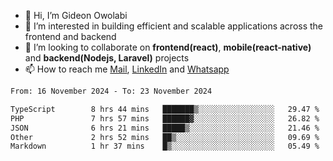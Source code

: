 - 👋 Hi, I’m Gideon Owolabi
- 👀 I’m interested in building efficient and scalable applications across the frontend and backend
- 💞️ I’m looking to collaborate on <b>frontend(react)</b>, <b>mobile(react-native)</b> and <b>backend(Nodejs, Laravel)</b> projects
- 📫 How to reach me <a href="mailto:gideoniyin2021@gmail.com">Mail</a>, <a href="https://www.linkedin.com/in/gideon-owolabi-9b667a232/">LinkedIn</a> and <a href="https://wa.me/2348055377085">Whatsapp</a>

<!---
gude1/gude1 is a ✨ special ✨ repository because its `README.md` (this file) appears on your GitHub profile.
You can click the Preview link to take a look at your changes.
--->

<!--START_SECTION:waka-->

```txt
From: 16 November 2024 - To: 23 November 2024

TypeScript        8 hrs 44 mins   ███████▒░░░░░░░░░░░░░░░░░   29.47 %
PHP               7 hrs 57 mins   ██████▓░░░░░░░░░░░░░░░░░░   26.82 %
JSON              6 hrs 21 mins   █████▒░░░░░░░░░░░░░░░░░░░   21.46 %
Other             2 hrs 52 mins   ██▒░░░░░░░░░░░░░░░░░░░░░░   09.69 %
Markdown          1 hr 37 mins    █▒░░░░░░░░░░░░░░░░░░░░░░░   05.49 %
```

<!--END_SECTION:waka-->
